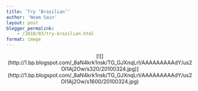 ```yaml
---
title: 'Try ‘Brazilian’'
author: 'Noam Sain'
layout: post
blogger_permalink:
    - /2010/03/try-brazilian.html
format: image
---
```


<div style="clear: both; text-align: center;">[![](http://1.bp.blogspot.com/_8aN4krk1nsk/TG_GJXnqLrI/AAAAAAAAAdY/us2OI1Aj2Ow/s320/20100324.jpg)](http://1.bp.blogspot.com/_8aN4krk1nsk/TG_GJXnqLrI/AAAAAAAAAdY/us2OI1Aj2Ow/s1600/20100324.jpg)</div>